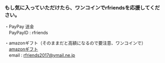 ### もし気に入っていただけたら、ワンコインでrfriendsを応援してください。  
  
・PayPay 送金  
　PayPayID  :  rfriends  
  
・amazonギフト（そのままだと高額になるので要注意、ワンコインで）  
　[amazonギフト](ttps://www.amazon.co.jp/dp/B09TVHNLHX)  
　email  :  rfriends2017@ymail.ne.jp  
 
